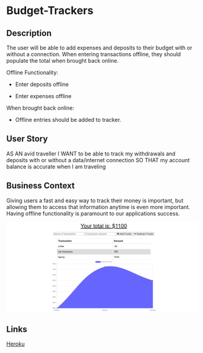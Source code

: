 # Budget-Trackers

## Description 

The user will be able to add expenses and deposits to their budget with or without a connection. When entering transactions offline, they should populate the total when brought back online.

Offline Functionality:

  * Enter deposits offline

  * Enter expenses offline

   When brought back online:

  * Offline entries should be added to tracker.

  ## User Story
AS AN avid traveller
I WANT to be able to track my withdrawals and deposits with or without a data/internet connection
SO THAT my account balance is accurate when I am traveling

## Business Context

Giving users a fast and easy way to track their money is important, but allowing them to access that information anytime is even more important. Having offline functionality is paramount to our applications success.

![home page](chart.png)

## Links
[Heroku](https://cryptic-falls-27596.herokuapp.com/)
